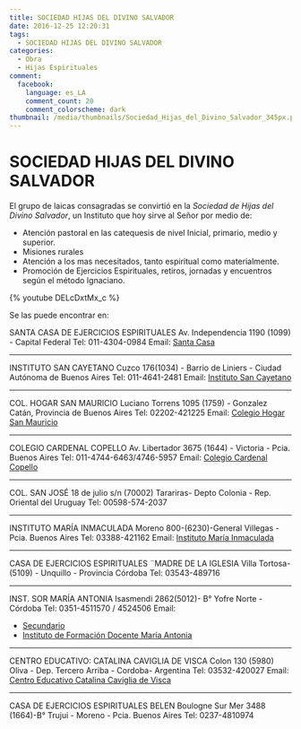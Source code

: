 ```yaml
---
title: SOCIEDAD HIJAS DEL DIVINO SALVADOR
date: 2016-12-25 12:20:31
tags:
  - SOCIEDAD HIJAS DEL DIVINO SALVADOR
categories:
  - Obra
  - Hijas Espirituales
comment:
  facebook:
    language: es_LA
    comment_count: 20
    comment_colorscheme: dark  
thumbnail: /media/thumbnails/Sociedad_Hijas_del_Divino_Salvador_345px.png
---
```

# SOCIEDAD HIJAS DEL DIVINO SALVADOR

El grupo de laicas consagradas se convirtió en la _Sociedad de Hijas del Divino Salvador_, un Instituto que hoy sirve al Señor por medio de:

- Atención pastoral en las catequesis de nivel Inicial, primario, medio y superior.
- Misiones rurales
- Atención a los mas necesitados, tanto espiritual como materialmente.
- Promoción de Ejercicios Espirituales, retiros, jornadas y encuentros según el método Ignaciano.

{% youtube DELcDxtMx_c %}

Se las puede encontrar en:

SANTA CASA DE EJERCICIOS ESPIRITUALES
Av. Independencia 1190 (1099) - Capital Federal
Tel: 011-4304-0984
Email: [Santa Casa](mailto:hdsmamantula@yahoo.com.ar)

---

INSTITUTO SAN CAYETANO
Cuzco 176(1034) - Barrio de Liniers - Ciudad Autónoma de Buenos Aires
Tel: 011-4641-2481
Email: [Instituto San Cayetano](mailto:hdssancayetano@live.com.ar)

---

COL. HOGAR SAN MAURICIO
Luciano Torrens 1095 (1759) - Gonzalez Catán, Provincia de Buenos Aires
Tel: 02202-421225
Email: [Colegio Hogar San Mauricio](mailto:colegiosm@gmail.com.ar)

---

COLEGIO CARDENAL COPELLO
Av. Libertador 3675 (1644) - Victoria - Pcia. Buenos Aires
Tel: 011-4744-6463/4746-5957
Email: [Colegio Cardenal Copello](mailto:ccopello@ccopello.com.ar)

---

COL. SAN JOSÉ
18 de julio s/n (70002) Tarariras- Depto Colonia - Rep. Oriental del Uruguay
Tel: 00598-574-2037

---

INSTITUTO MARÍA INMACULADA
Moreno 800-(6230)-General Villegas - Pcia. Buenos Aires
Tel: 03388-421162
Email: [Instituto María Inmaculada](mailto:imi@servicoopsa.com.ar)

---

CASA DE EJERCICIOS ESPIRITUALES ¨MADRE DE LA IGLESIA
Villa Tortosa-(5109) - Unquillo - Provincia Córdoba
Tel: 03543-489716

---

INST. SOR MARÍA ANTONIA
Isasmendi 2862(5012)- B° Yofre Norte - Córdoba
Tel: 0351-4511570 / 4524506
Email:
  - [Secundario](mailto:ismasecundario@hotmail.com)
  - [Instituto de Formación Docente María Antonia](mailto:ifdsormariaantonia@hotmail.com)

---

CENTRO EDUCATIVO: CATALINA CAVIGLIA DE VISCA
Colon 130 (5980) Oliva - Dep. Tercero Arriba - Cordoba- Argentina
Tel: 03532-420027
Email: [Centro Educativo Catalina Caviglia de Visca](mailto:catalinacdevisca@hotmail.com)

---

CASA DE EJERCICIOS ESPIRITUALES BELEN
Boulogne Sur Mer 3488 (1664)-B° Trujui - Moreno - Pcia. Buenos Aires
Tel: 0237-4810974
